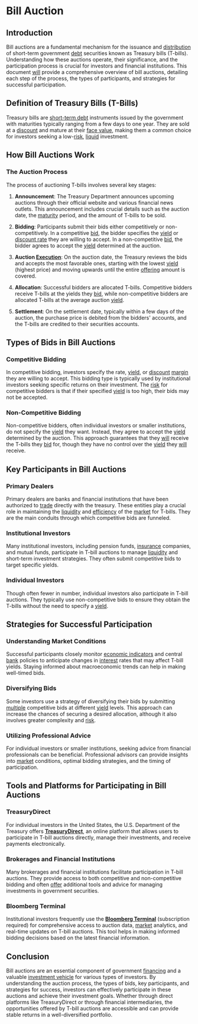 # Bill Auction

## Introduction
Bill auctions are a fundamental mechanism for the issuance and [distribution](../d/distribution.md) of short-term government [debt](../d/debt.md) securities known as Treasury bills (T-bills). Understanding how these auctions operate, their significance, and the participation process is crucial for investors and financial institutions. This document [will](../w/will.md) provide a comprehensive overview of bill auctions, detailing each step of the process, the types of participants, and strategies for successful participation.

## Definition of Treasury Bills (T-Bills)
Treasury bills are [short-term debt](../s/short-term_debt.md) instruments issued by the government with maturities typically ranging from a few days to one year. They are sold at a [discount](../d/discount.md) and mature at their [face value](../f/face_value.md), making them a common choice for investors seeking a low-[risk](../r/risk.md), [liquid](../l/liquid.md) investment.

## How Bill Auctions Work

### The Auction Process
The process of auctioning T-bills involves several key stages:

1. **Announcement**: The Treasury Department announces upcoming auctions through their official website and various financial news outlets. This announcement includes crucial details such as the auction date, the [maturity](../m/maturity.md) period, and the amount of T-bills to be sold.
   
2. **Bidding**: Participants submit their bids either competitively or non-competitively. In a competitive [bid](../b/bid.md), the bidder specifies the [yield](../y/yield.md) or [discount rate](../d/discount_rate.md) they are willing to accept. In a non-competitive [bid](../b/bid.md), the bidder agrees to accept the [yield](../y/yield.md) determined at the auction.

3. **Auction [Execution](../e/execution.md)**: On the auction date, the Treasury reviews the bids and accepts the most favorable ones, starting with the lowest [yield](../y/yield.md) (highest price) and moving upwards until the entire [offering](../o/offering.md) amount is covered.

4. **Allocation**: Successful bidders are allocated T-bills. Competitive bidders receive T-bills at the yields they [bid](../b/bid.md), while non-competitive bidders are allocated T-bills at the average auction [yield](../y/yield.md).

5. **Settlement**: On the settlement date, typically within a few days of the auction, the purchase price is debited from the bidders' accounts, and the T-bills are credited to their securities accounts.

## Types of Bids in Bill Auctions

### Competitive Bidding
In competitive bidding, investors specify the rate, [yield](../y/yield.md), or [discount](../d/discount.md) [margin](../m/margin.md) they are willing to accept. This bidding type is typically used by institutional investors seeking specific returns on their investment. The [risk](../r/risk.md) for competitive bidders is that if their specified [yield](../y/yield.md) is too high, their bids may not be accepted.

### Non-Competitive Bidding
Non-competitive bidders, often individual investors or smaller institutions, do not specify the [yield](../y/yield.md) they want. Instead, they agree to accept the [yield](../y/yield.md) determined by the auction. This approach guarantees that they [will](../w/will.md) receive the T-bills they [bid](../b/bid.md) for, though they have no control over the [yield](../y/yield.md) they [will](../w/will.md) receive.

## Key Participants in Bill Auctions

### Primary Dealers
Primary dealers are banks and financial institutions that have been authorized to [trade](../t/trade.md) directly with the treasury. These entities play a crucial role in maintaining the [liquidity](../l/liquidity.md) and [efficiency](../e/efficiency.md) of the [market](../m/market.md) for T-bills. They are the main conduits through which competitive bids are funneled.

### Institutional Investors
Many institutional investors, including pension funds, [insurance](../i/insurance.md) companies, and mutual funds, participate in T-bill auctions to manage [liquidity](../l/liquidity.md) and short-term investment strategies. They often submit competitive bids to target specific yields.

### Individual Investors
Though often fewer in number, individual investors also participate in T-bill auctions. They typically use non-competitive bids to ensure they obtain the T-bills without the need to specify a [yield](../y/yield.md).

## Strategies for Successful Participation

### Understanding Market Conditions
Successful participants closely monitor [economic indicators](../e/economic_indicators.md) and central [bank](../b/bank.md) policies to anticipate changes in [interest](../i/interest.md) rates that may affect T-bill yields. Staying informed about macroeconomic trends can help in making well-timed bids.

### Diversifying Bids
Some investors use a strategy of diversifying their bids by submitting [multiple](../m/multiple.md) competitive bids at different [yield](../y/yield.md) levels. This approach can increase the chances of securing a desired allocation, although it also involves greater complexity and [risk](../r/risk.md).

### Utilizing Professional Advice
For individual investors or smaller institutions, seeking advice from financial professionals can be beneficial. Professional advisors can provide insights into [market](../m/market.md) conditions, optimal bidding strategies, and the timing of participation.

## Tools and Platforms for Participating in Bill Auctions

### TreasuryDirect
For individual investors in the United States, the U.S. Department of the Treasury offers **[TreasuryDirect](https://www.treasurydirect.gov)**, an online platform that allows users to participate in T-bill auctions directly, manage their investments, and receive payments electronically.

### Brokerages and Financial Institutions
Many brokerages and financial institutions facilitate participation in T-bill auctions. They provide access to both competitive and non-competitive bidding and often [offer](../o/offer.md) additional tools and advice for managing investments in government securities.

### Bloomberg Terminal
Institutional investors frequently use the **[Bloomberg Terminal](../b/bloomberg_terminal.md)** (subscription required) for comprehensive access to auction data, [market](../m/market.md) analytics, and real-time updates on T-bill auctions. This tool helps in making informed bidding decisions based on the latest financial information.

## Conclusion
Bill auctions are an essential component of government [financing](../f/financing.md) and a valuable [investment vehicle](../i/investment_vehicle.md) for various types of investors. By understanding the auction process, the types of bids, key participants, and strategies for success, investors can effectively participate in these auctions and achieve their investment goals. Whether through direct platforms like TreasuryDirect or through financial intermediaries, the opportunities offered by T-bill auctions are accessible and can provide stable returns in a well-diversified portfolio.